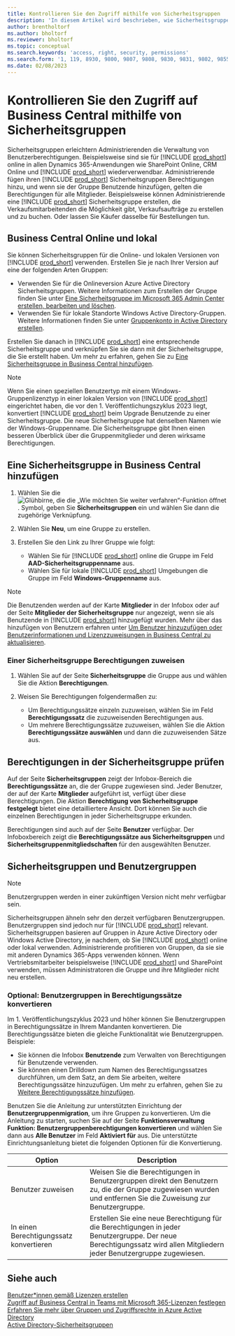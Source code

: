 ```yaml
---
title: Kontrollieren Sie den Zugriff mithilfe von Sicherheitsgruppen
description: 'In diesem Artikel wird beschrieben, wie Sicherheitsgruppen zum Definieren von Benutzerberechtigungen verwendet werden.'
author: brentholtorf
ms.author: bholtorf
ms.reviewer: bholtorf
ms.topic: conceptual
ms.search.keywords: 'access, right, security, permissions'
ms.search.form: '1, 119, 8930, 9800, 9807, 9808, 9830, 9831, 9802, 9855, 9862'
ms.date: 02/08/2023
---
```


# <a name="control-access-to-business-central-using-security-groups" />Kontrollieren Sie den Zugriff auf Business Central mithilfe von Sicherheitsgruppen

Sicherheitsgruppen erleichtern Administrierenden die Verwaltung von Benutzerberechtigungen. Beispielsweise sind sie für [!INCLUDE [prod_short](includes/prod_short.md)] online in allen Dynamics 365-Anwendungen wie SharePoint Online, CRM Online und [!INCLUDE [prod_short](includes/prod_short.md)] wiederverwendbar. Administrierende fügen ihren [!INCLUDE [prod_short](includes/prod_short.md)] Sicherheitsgruppen Berechtigungen hinzu, und wenn sie der Gruppe Benutzende hinzufügen, gelten die Berechtigungen für alle Mitglieder. Beispielsweise können Administrierende eine [!INCLUDE [prod_short](includes/prod_short.md)] Sicherheitsgruppe erstellen, die Verkaufsmitarbeitenden die Möglichkeit gibt, Verkaufsaufträge zu erstellen und zu buchen. Oder lassen Sie Käufer dasselbe für Bestellungen tun.

## <a name="business-central-online-and-on-premises" />Business Central Online und lokal

Sie können Sicherheitsgruppen für die Online- und lokalen Versionen von [!INCLUDE [prod_short](includes/prod_short.md)] verwenden. Erstellen Sie je nach Ihrer Version auf eine der folgenden Arten Gruppen:

* Verwenden Sie für die Onlineversion Azure Active Directory Sicherheitsgruppen. Weitere Informationen zum Erstellen der Gruppe finden Sie unter [Eine Sicherheitsgruppe im Microsoft 365 Admin Center erstellen, bearbeiten und löschen](/microsoft-365/admin/email/create-edit-or-delete-a-security-group).
* Verwenden Sie für lokale Standorte Windows Active Directory-Gruppen. Weitere Informationen finden Sie unter [Gruppenkonto in Active Directory erstellen](/windows/security/operating-system-security/network-security/windows-firewall/create-a-group-account-in-active-directory).

Erstellen Sie danach in [!INCLUDE [prod_short](includes/prod_short.md)] eine entsprechende Sicherheitsgruppe und verknüpfen Sie sie dann mit der Sicherheitsgruppe, die Sie erstellt haben. Um mehr zu erfahren, gehen Sie zu [Eine Sicherheitsgruppe in Business Central hinzufügen](#add-a-security-group-in-business-central).

> [!NOTE]
> Wenn Sie einen speziellen Benutzertyp mit einem Windows-Gruppenlizenztyp in einer lokalen Version von [!INCLUDE [prod_short](includes/prod_short.md)] eingerichtet haben, die vor den 1. Veröffentlichungszyklus 2023 liegt, konvertiert [!INCLUDE [prod_short](includes/prod_short.md)] beim Upgrade Benutzende zu einer Sicherheitsgruppe. Die neue Sicherheitsgruppe hat denselben Namen wie der Windows-Gruppenname. Die Sicherheitsgruppe gibt Ihnen einen besseren Überblick über die Gruppenmitglieder und deren wirksame Berechtigungen.

## <a name="add-a-security-group-in-business-central" />Eine Sicherheitsgruppe in Business Central hinzufügen

1. Wählen Sie die ![Glühbirne, die die „Wie möchten Sie weiter verfahren“-Funktion öffnet](media/ui-search/search_small.png "Wie möchten Sie weiter verfahren?"). Symbol, geben Sie **Sicherheitsgruppen** ein und wählen Sie dann die zugehörige Verknüpfung.
1. Wählen Sie **Neu**, um eine Gruppe zu erstellen.
1. Erstellen Sie den Link zu Ihrer Gruppe wie folgt:

    * Wählen Sie für [!INCLUDE [prod_short](includes/prod_short.md)] online die Gruppe im Feld **AAD-Sicherheitsgruppenname** aus.
    * Wählen Sie für lokale [!INCLUDE [prod_short](includes/prod_short.md)] Umgebungen die Gruppe im Feld **Windows-Gruppenname** aus.

> [!NOTE]
> Die Benutzenden werden auf der Karte **Mitglieder** in der Infobox oder auf der Seite **Mitglieder der Sicherheitsgruppe** nur angezeigt, wenn sie als Benutzende in [!INCLUDE [prod_short](includes/prod_short.md)] hinzugefügt wurden. Mehr über das hinzufügen von Benutzern erfahren unter [Um Benutzer hinzuzufügen oder Benutzerinformationen und Lizenzzuweisungen in Business Central zu aktualisieren](ui-how-users-permissions.md#adduser).  

### <a name="assign-permissions-to-a-security-group" />Einer Sicherheitsgruppe Berechtigungen zuweisen

1. Wählen Sie auf der Seite **Sicherheitsgruppe** die Gruppe aus und wählen Sie die Aktion **Berechtigungen**.
1. Weisen Sie Berechtigungen folgendermaßen zu:

    * Um Berechtigungssätze einzeln zuzuweisen, wählen Sie im Feld **Berechtigungssatz** die zuzuweisenden Berechtigungen aus.
    * Um mehrere Berechtigungssätze zuzuweisen, wählen Sie die Aktion **Berechtigungssätze auswählen** und dann die zuzuweisenden Sätze aus.

## <a name="review-the-permissions-in-a-security-group" />Berechtigungen in der Sicherheitsgruppe prüfen

Auf der Seite **Sicherheitsgruppen** zeigt der Infobox-Bereich die **Berechtigungssätze** an, die der Gruppe zugewiesen sind. Jeder Benutzer, der auf der Karte **Mitglieder** aufgeführt ist, verfügt über diese Berechtigungen. Die Aktion **Berechtigung von Sicherheitsgruppe festgelegt** bietet eine detailliertere Ansicht. Dort können Sie auch die einzelnen Berechtigungen in jeder Sicherheitsgruppe erkunden.

Berechtigungen sind auch auf der Seite **Benutzer** verfügbar. Der Infoboxbereich zeigt die **Berechtigungssätze aus Sicherheitsgruppen** und **Sicherheitsgruppenmitgliedschaften** für den ausgewählten Benutzer.

## <a name="security-groups-and-user-groups" />Sicherheitsgruppen und Benutzergruppen

> [!NOTE]
> Benutzergruppen werden in einer zukünftigen Version nicht mehr verfügbar sein.

Sicherheitsgruppen ähneln sehr den derzeit verfügbaren Benutzergruppen. Benutzergruppen sind jedoch nur für [!INCLUDE [prod_short](includes/prod_short.md)] relevant. Sicherheitsgruppen basieren auf Gruppen in Azure Active Directory oder Windows Active Directory, je nachdem, ob Sie [!INCLUDE [prod_short](includes/prod_short.md)] online oder lokal verwenden. Administrierende profitieren von Gruppen, da sie sie mit anderen Dynamics 365-Apps verwenden können. Wenn Vertriebsmitarbeiter beispielsweise [!INCLUDE [prod_short](includes/prod_short.md)] und SharePoint verwenden, müssen Administratoren die Gruppe und ihre Mitglieder nicht neu erstellen.

### <a name="optional-convert-user-groups-to-permission-sets" />Optional: Benutzergruppen in Berechtigungssätze konvertieren

Im 1. Veröffentlichungszyklus 2023 und höher können Sie Benutzergruppen in Berechtigungssätze in Ihrem Mandanten konvertieren. Die Berechtigungssätze bieten die gleiche Funktionalität wie Benutzergruppen. Beispiele:

* Sie können die Infobox **Benutzende** zum Verwalten von Berechtigungen für Benutzende verwenden.
* Sie können einen Drilldown zum Namen des Berechtigungssatzes durchführen, um dem Satz, an dem Sie arbeiten, weitere Berechtigungssätze hinzuzufügen. Um mehr zu erfahren, gehen Sie zu [Weitere Berechtigungssätze hinzufügen](ui-define-granular-permissions.md#to-add-other-permission-sets).

Benutzen Sie die Anleitung zur unterstützten Einrichtung der **Benutzergruppenmigration**, um ihre Gruppen zu konvertieren. Um die Anleitung zu starten, suchen Sie auf der Seite **Funktionsverwaltung** **Funktion: Benutzergruppenberechtigungen konvertieren** und wählen Sie dann aus **Alle Benutzer** im Feld **Aktiviert für** aus. Die unterstützte Einrichtungsanleitung bietet die folgenden Optionen für die Konvertierung.

|Option  |Description  |
|---------|---------|
|Benutzer zuweisen     | Weisen Sie die Berechtigungen in Benutzergruppen direkt den Benutzern zu, die der Gruppe zugewiesen wurden und entfernen Sie die Zuweisung zur Benutzergruppe.        |
|In einen Berechtigungssatz konvertieren     | Erstellen Sie eine neue Berechtigung für die Berechtigungen in jeder Benutzergruppe. Der neue Berechtigungssatz wird allen Mitgliedern jeder Benutzergruppe zugewiesen.          |

## <a name="see-also" />Siehe auch

[Benutzer*innen gemäß Lizenzen erstellen](ui-how-users-permissions.md)  
[Zugriff auf Business Central in Teams mit Microsoft 365-Lizenzen festlegen](admin-access-with-m365-license-setup.md)  
[Erfahren Sie mehr über Gruppen und Zugriffsrechte in Azure Active Directory](/azure/active-directory/fundamentals/concept-learn-about-groups)  
[Active Directory-Sicherheitsgruppen](/windows-server/identity/ad-ds/manage/understand-security-groups)  
